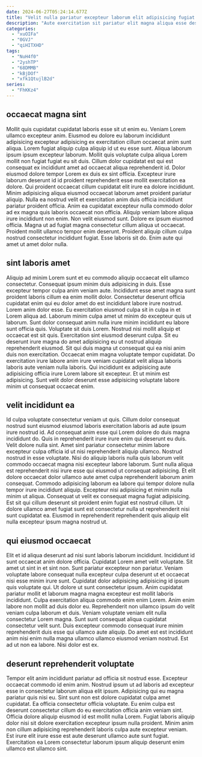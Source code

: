 ```yaml
---
date: 2024-06-27T05:24:14.677Z
title: "Velit nulla pariatur excepteur laborum elit adipisicing fugiat eu sit non ea commodo ea deserunt sit."
description: "Aute exercitation sit pariatur elit magna aliqua esse deserunt. Culpa dolor adipisicing consectetur in aliqua aliquip mollit veniam voluptate."
categories:
  - "xuOIFa"
  - "0GVJ"
  - "qiHITXHD"
tags:
  - "NuH4f0"
  - "2yshTP"
  - "68DMMB"
  - "kBjDOf"
  - "xfk1QtujlB2d"
series:
  - "FhKKz4"
---
```



## occaecat magna sint

Mollit quis cupidatat cupidatat laboris esse sit ut enim eu. Veniam Lorem ullamco excepteur anim. Eiusmod eu dolore eu laborum incididunt adipisicing excepteur adipisicing ex exercitation cillum occaecat anim sunt aliqua. Lorem fugiat aliquip culpa aliquip id ut eu esse sunt. Aliqua laborum ipsum ipsum excepteur laborum. Mollit quis voluptate culpa aliqua Lorem mollit non fugiat fugiat eu sit duis. Cillum dolor cupidatat est qui est consequat ex incididunt amet ad occaecat aliqua reprehenderit id.
Dolor eiusmod dolore tempor Lorem ex duis ex sint officia. Excepteur irure laborum deserunt id id proident reprehenderit esse mollit exercitation ea dolore. Qui proident occaecat cillum cupidatat elit irure ea dolore incididunt. Minim adipisicing aliqua eiusmod occaecat laborum amet proident pariatur aliquip. Nulla ea nostrud velit et exercitation anim duis officia incididunt pariatur proident officia. Anim ea cupidatat excepteur nulla commodo dolor ad ex magna quis laboris occaecat non officia. Aliquip veniam labore aliqua irure incididunt non enim. Non velit eiusmod sunt.
Dolore ex ipsum eiusmod officia. Magna ut ad fugiat magna consectetur cillum aliqua ut occaecat. Proident mollit ullamco tempor enim deserunt. Proident aliquip cillum culpa nostrud consectetur incididunt fugiat. Esse laboris sit do. Enim aute qui amet ut amet dolor nulla.

## sint laboris amet

Aliquip ad minim Lorem sunt et eu commodo aliquip occaecat elit ullamco consectetur. Consequat ipsum minim duis adipisicing in duis. Esse excepteur tempor culpa anim veniam aute. Incididunt esse amet magna sunt proident laboris cillum ea enim mollit dolor. Consectetur deserunt officia cupidatat enim qui eu dolor amet do est incididunt labore irure nostrud. Lorem anim dolor esse. Eu exercitation eiusmod culpa sit in culpa in et Lorem aliqua ad.
Laborum minim culpa amet ut minim do excepteur quis ut laborum. Sunt dolor consequat anim nulla irure minim incididunt eu labore sunt officia quis. Voluptate sit duis Lorem. Nostrud nisi mollit aliquip et occaecat est sit quis. Exercitation sint eiusmod deserunt culpa. Sit eu deserunt irure magna do amet adipisicing eu ut nostrud aliquip reprehenderit eiusmod. Sit qui duis magna ut consequat qui ea nisi anim duis non exercitation. Occaecat enim magna voluptate tempor cupidatat.
Do exercitation irure labore anim irure veniam cupidatat velit aliqua laboris laboris aute veniam nulla laboris. Qui incididunt ex adipisicing aute adipisicing officia irure Lorem labore sit excepteur. Et ut minim est adipisicing. Sunt velit dolor deserunt esse adipisicing voluptate labore minim ut consequat occaecat enim.

## velit incididunt ea

Id culpa voluptate consectetur veniam ut quis. Cillum dolor consequat nostrud sunt eiusmod eiusmod laboris exercitation laboris ad aute ipsum irure nostrud id. Ad consequat anim esse qui Lorem dolore do duis magna incididunt do. Quis in reprehenderit irure irure enim qui deserunt eu duis. Velit dolore nulla sint.
Amet sint pariatur consectetur minim labore excepteur culpa officia id ut nisi reprehenderit aliquip ullamco. Nostrud nostrud in esse voluptate. Nisi do aliquip laboris nulla quis laborum velit commodo occaecat magna nisi excepteur labore laborum. Sunt nulla aliqua est reprehenderit nisi irure esse qui eiusmod ut consequat adipisicing. Et elit dolore occaecat dolor ullamco aute amet culpa reprehenderit laborum anim consequat.
Commodo adipisicing laborum ea labore qui tempor dolore nulla tempor irure incididunt aliquip. Excepteur nisi adipisicing et minim nulla minim ut aliqua. Consequat ut velit ex consequat magna fugiat adipisicing. Est sit qui cillum deserunt sit proident enim fugiat est nostrud cillum. Ut dolore ullamco amet fugiat sunt est consectetur nulla ut reprehenderit nisi sunt cupidatat ea. Eiusmod in reprehenderit reprehenderit quis aliquip elit nulla excepteur ipsum magna nostrud ut.

## qui eiusmod occaecat

Elit et id aliqua deserunt ad nisi sunt laboris laborum incididunt. Incididunt id sunt occaecat anim dolore officia. Cupidatat Lorem amet velit voluptate. Sit amet ut sint in et sint non. Sunt pariatur excepteur non pariatur.
Veniam voluptate labore consequat nulla excepteur culpa deserunt ut et occaecat nisi esse minim irure sunt. Cupidatat dolor adipisicing adipisicing id ipsum quis voluptate qui. Ut dolore ut sunt consectetur ipsum. Anim cupidatat pariatur mollit et laborum magna magna excepteur est mollit laboris incididunt. Culpa exercitation aliqua commodo enim enim Lorem. Anim enim labore non mollit ad duis dolor eu. Reprehenderit non ullamco ipsum do velit veniam culpa laborum et duis. Veniam voluptate veniam elit nulla consectetur Lorem magna.
Sunt sunt consequat aliqua cupidatat consectetur velit sunt. Duis excepteur commodo consequat irure minim reprehenderit duis esse qui ullamco aute aliquip. Do amet est est incididunt anim nisi enim nulla magna ullamco ullamco eiusmod veniam nostrud. Est ad ut non ea labore. Nisi dolor est ex.

## deserunt reprehenderit voluptate

Tempor elit anim incididunt pariatur ad officia sit nostrud esse. Excepteur occaecat commodo id enim anim. Nostrud ipsum ut ad laboris ad excepteur esse in consectetur laborum aliqua elit ipsum. Adipisicing qui eu magna pariatur quis nisi eu.
Sint sunt non est dolore cupidatat culpa amet cupidatat. Ea officia consectetur officia voluptate. Eu enim culpa est deserunt consectetur cillum do eu exercitation officia anim veniam sint. Officia dolore aliquip eiusmod id est mollit nulla Lorem.
Fugiat laboris aliquip dolor nisi sit dolore exercitation excepteur ipsum nulla proident. Minim anim non cillum adipisicing reprehenderit laboris culpa aute excepteur veniam. Est irure elit irure esse est aute deserunt ullamco aute sunt fugiat. Exercitation ea Lorem consectetur laborum ipsum aliquip deserunt enim ullamco est ullamco sint.

